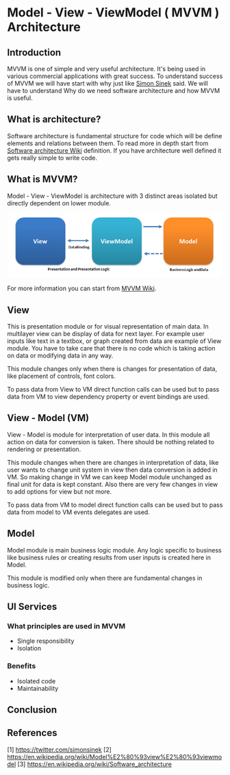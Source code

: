 # Model - View - ViewModel ( MVVM ) Architecture

## Introduction

MVVM is one of simple and very useful architecture. It's being used in various commercial applications with great success. To understand success of MVVM we will have start with why just like [Simon Sinek](1) said. We will have to understand Why do we need software architecture and how MVVM is useful.

## What is architecture?

Software architecture is fundamental structure for code which will be define elements and relations between them. To read more in depth start from [Software architecture Wiki](3) definition. If you have architecture well defined it gets really simple to write code.

## What is MVVM?

Model - View - ViewModel is architecture with 3 distinct areas isolated but directly dependent on lower module.

![MVMM Diagram](MVVM_images/MVVMPattern.png)

For more information you can start from [MVVM Wiki](2).

## View

This is presentation module or for visual representation of main data. In multilayer view can be display of data for next layer. For example user inputs like text in a textbox, or graph created from data are example of View module. You have to take care that there is no code which is taking action on data or modifying data in any way.

This module changes only when there is changes for presentation of data, like placement of controls, font colors.

To pass data from View to VM direct function calls can be used but to pass data from VM to view dependency property or event bindings are used.

## View - Model (VM)

View - Model is module for interpretation of user data. In this module all action on data for conversion is taken. There should be nothing related to rendering or presentation.

This module changes when there are changes in interpretation of data, like user wants to change unit system in view then data conversion is added in VM. So making change in VM we can keep Model module unchanged as final unit for data is kept constant. Also there are very few changes in view to add options for view but not more.

To pass data from VM to model direct function calls can be used but to pass data from model to VM events delegates are used.

## Model

Model module is main business logic module. Any logic specific to business like business rules or creating results from user inputs is created here in Model.

This module is modified only when there are fundamental changes in business logic.

## UI Services


### What principles are used in MVVM

- Single responsibility
- Isolation

### Benefits

- Isolated code
- Maintainability





## Conclusion

## References

[1] https://twitter.com/simonsinek
[2] https://en.wikipedia.org/wiki/Model%E2%80%93view%E2%80%93viewmodel
[3] https://en.wikipedia.org/wiki/Software_architecture